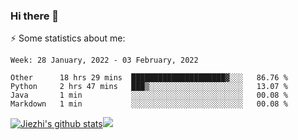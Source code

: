 ### Hi there 👋

⚡ Some statistics about me:


<!--START_SECTION:waka-->
```text
Week: 28 January, 2022 - 03 February, 2022

Other      18 hrs 29 mins  █████████████████████▓░░░   86.76 % 
Python     2 hrs 47 mins   ███▒░░░░░░░░░░░░░░░░░░░░░   13.07 % 
Java       1 min           ░░░░░░░░░░░░░░░░░░░░░░░░░   00.08 % 
Markdown   1 min           ░░░░░░░░░░░░░░░░░░░░░░░░░   00.08 % 
```
<!--END_SECTION:waka-->





[![Jiezhi's github stats](https://github-readme-stats.vercel.app/api?username=Jiezhi&show_icons=true)](https://github.com/Jiezhi/github-readme-stats)[![](https://stats.justsong.cn/api/leetcode/?username=Jiezhi)](https://leetcode.com/Jiezhi/) 
<!--
[![Top Langs](https://github-readme-stats.vercel.app/api/top-langs/?username=Jiezhi&hide=javascript,html)](https://github.com/Jiezhi/github-readme-stats)

**Jiezhi/Jiezhi** is a ✨ _special_ ✨ repository because its `README.md` (this file) appears on your GitHub profile.

Here are some ideas to get you started:

- 🔭 I’m currently working on ...
- 🌱 I’m currently learning ...
- 👯 I’m looking to collaborate on ...
- 🤔 I’m looking for help with ...
- 💬 Ask me about ...
- 📫 How to reach me: ...
- 😄 Pronouns: ...
- ⚡ Fun fact: ...
-->

